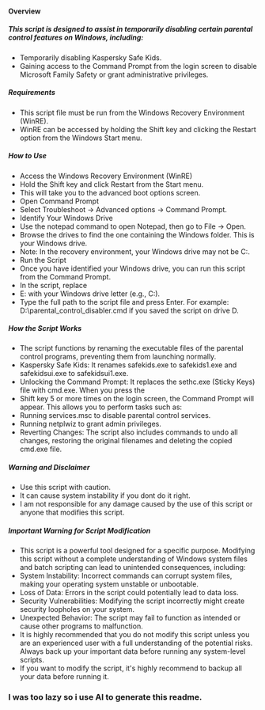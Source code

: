 #### **Overview**

##### **This script is designed to assist in temporarily disabling certain parental control features on Windows, including:**

* Temporarily disabling Kaspersky Safe Kids.
* Gaining access to the Command Prompt from the login screen to disable Microsoft Family Safety or grant administrative privileges.

##### **Requirements**

* This script file must be run from the Windows Recovery Environment (WinRE).
* WinRE can be accessed by holding the Shift key and clicking the Restart option from the Windows Start menu.

##### **How to Use**

* Access the Windows Recovery Environment (WinRE)
* Hold the Shift key and click Restart from the Start menu.
* This will take you to the advanced boot options screen.
* Open Command Prompt
* Select Troubleshoot -> Advanced options -> Command Prompt.
* Identify Your Windows Drive
* Use the notepad command to open Notepad, then go to File -> Open.
* Browse the drives to find the one containing the Windows folder. This is your Windows drive.
* Note: In the recovery environment, your Windows drive may not be C:. 
* Run the Script
* Once you have identified your Windows drive, you can run this script from the Command Prompt.
* In the script, replace 
* E: with your Windows drive letter (e.g., C:). 
* Type the full path to the script file and press Enter. For example: D:\\parental\_control\_disabler.cmd if you saved the script on drive D.



##### **How the Script Works**

* The script functions by renaming the executable files of the parental control programs, preventing them from launching normally.
* Kaspersky Safe Kids: It renames safekids.exe to safekids1.exe and safekidsui.exe to safekidsui1.exe.
* Unlocking the Command Prompt: It replaces the sethc.exe (Sticky Keys) file with cmd.exe. When you press the 
* Shift key 5 or more times on the login screen, the Command Prompt will appear. This allows you to perform tasks such as:
* Running services.msc to disable parental control services.
* Running netplwiz to grant admin privileges.
* Reverting Changes: The script also includes commands to undo all changes, restoring the original filenames and deleting the copied cmd.exe file.

##### **Warning and Disclaimer**

* Use this script with caution.
* It can cause system instability if you dont do it right.
* I am not responsible for any damage caused by the use of this script or anyone that modifies this script.

##### **Important Warning for Script Modification**

* This script is a powerful tool designed for a specific purpose. Modifying this script without a complete understanding of Windows system files and batch scripting can lead to unintended consequences, including:
* System Instability: Incorrect commands can corrupt system files, making your operating system unstable or unbootable.
* Loss of Data: Errors in the script could potentially lead to data loss.
* Security Vulnerabilities: Modifying the script incorrectly might create security loopholes on your system.
* Unexpected Behavior: The script may fail to function as intended or cause other programs to malfunction.
* It is highly recommended that you do not modify this script unless you are an experienced user with a full understanding of the potential risks. Always back up your important data before running any system-level scripts.
* If you want to modify the script, it's highly recommend to backup all your data before running it.





### **I was too lazy so i use AI to generate this readme.**



